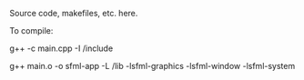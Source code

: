 Source code, makefiles, etc. here.

To compile:

g++ -c main.cpp -I <sfml-install-path>/include

g++ main.o -o sfml-app -L <sfml-install-path>/lib -lsfml-graphics -lsfml-window -lsfml-system
